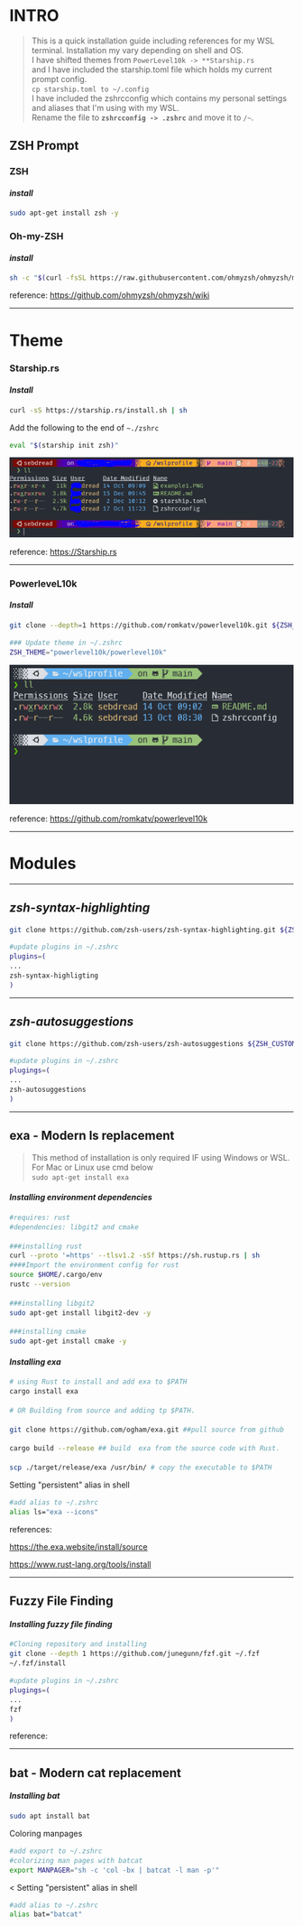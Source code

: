 # **INTRO**

>This is a quick installation guide including references for my WSL terminal. Installation my vary depending on shell and OS.  
>I have shifted themes from ```PowerLevel10k -> **Starship.rs```  
>and I have included the starship.toml file which holds my current prompt config.  
>```cp starship.toml to ~/.config```  
>I have included the zshrcconfig which contains my personal settings and aliases that I'm using with my WSL.  
>Rename the file to **```zshrcconfig -> .zshrc```** and move it to ```/~```.  

## **ZSH Prompt**

### **ZSH**

#### ***install***

```bash
sudo apt-get install zsh -y
```

### **Oh-my-ZSH**

#### ***install***

```bash
sh -c "$(curl -fsSL https://raw.githubusercontent.com/ohmyzsh/ohmyzsh/master/tools/install.sh)"
```

reference: <https://github.com/ohmyzsh/ohmyzsh/wiki>

---
  
# **Theme**  

### **Starship.rs**

#### ***Install***

```bash
curl -sS https://starship.rs/install.sh | sh
```

Add the following to the end of ``~./zshrc``

```zsh
eval "$(starship init zsh)"
```

![terminalexampleSh](/terminalexampleStarship.PNG)

reference: <https://Starship.rs>

---

### **PowerleveL10k**

#### ***Install***

```bash
git clone --depth=1 https://github.com/romkatv/powerlevel10k.git ${ZSH_CUSTOM:-$HOME/.oh-my-zsh/custom}/themes/powerlevel10k
```

```bash
### Update theme in ~/.zshrc
ZSH_THEME="powerlevel10k/powerlevel10k"
```

![terminalexamplep10k](/example1.PNG)

reference: <https://github.com/romkatv/powerlevel10k>


---

# Modules

---

## ***zsh-syntax-highlighting***

```bash
git clone https://github.com/zsh-users/zsh-syntax-highlighting.git ${ZSH_CUSTOM:-~/.oh-my-zsh/custom}/plugins/zsh-syntax-highlighting
```

```bash
#update plugins in ~/.zshrc
plugins=(
...
zsh-syntax-highligting
)
```

---

## ***zsh-autosuggestions***

```bash
git clone https://github.com/zsh-users/zsh-autosuggestions ${ZSH_CUSTOM:-~/.oh-my-zsh/custom}/plugins/zsh-autosuggestions
```

```bash
#update plugins in ~/.zshrc
plugings=(
...
zsh-autosuggestions
)
```

---

## **exa - Modern ls replacement**

> This method of installation is only required IF using Windows or WSL.  
> For Mac or Linux use cmd below  
```sudo apt-get install exa```

#### ***Installing environment dependencies***

```zsh
#requires: rust
#dependencies: libgit2 and cmake

###installing rust
curl --proto '=https' --tlsv1.2 -sSf https://sh.rustup.rs | sh
####Import the environment config for rust
source $HOME/.cargo/env
rustc --version

###installing libgit2
sudo apt-get install libgit2-dev -y

###installing cmake
sudo apt-get install cmake -y
```

#### ***Installing exa***

```zsh
# using Rust to install and add exa to $PATH
cargo install exa

# OR Building from source and adding tp $PATH.

git clone https://github.com/ogham/exa.git ##pull source from github

cargo build --release ## build  exa from the source code with Rust.

scp ./target/release/exa /usr/bin/ # copy the executable to $PATH
```

Setting "persistent" alias in shell

```zsh
#add alias to ~/.zshrc
alias ls="exa --icons"
```

references:

<https://the.exa.website/install/source>

<https://www.rust-lang.org/tools/install>

---

## **Fuzzy File Finding**

#### ***Installing fuzzy file finding***

```zsh
#Cloning repository and installing
git clone --depth 1 https://github.com/junegunn/fzf.git ~/.fzf
~/.fzf/install
```

```zsh
#update plugins in ~/.zshrc
plugings=(
...
fzf
)
```

reference:

---

## **bat - Modern cat replacement**

#### ***Installing bat***

```bash
sudo apt install bat
```

Coloring manpages

```bash
#add export to ~/.zshrc
#colorizing man pages with batcat
export MANPAGER="sh -c 'col -bx | batcat -l man -p'"

```

< Setting "persistent" alias in shell

```bash
#add alias to ~/.zshrc
alias bat="batcat"
```
